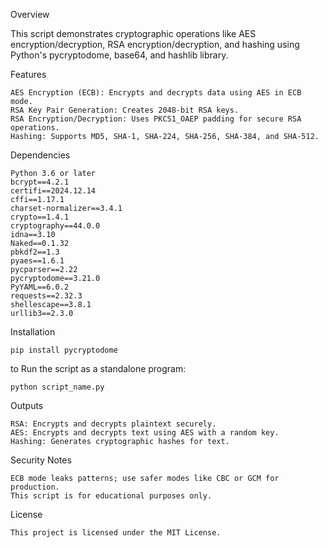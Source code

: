 Overview

  This script demonstrates cryptographic operations like AES encryption/decryption, RSA encryption/decryption, and hashing using     Python's pycryptodome, base64, and hashlib library.

Features

    AES Encryption (ECB): Encrypts and decrypts data using AES in ECB mode.
    RSA Key Pair Generation: Creates 2048-bit RSA keys.
    RSA Encryption/Decryption: Uses PKCS1_OAEP padding for secure RSA operations.
    Hashing: Supports MD5, SHA-1, SHA-224, SHA-256, SHA-384, and SHA-512.

Dependencies

    Python 3.6 or later
    bcrypt==4.2.1
    certifi==2024.12.14
    cffi==1.17.1
    charset-normalizer==3.4.1
    crypto==1.4.1
    cryptography==44.0.0
    idna==3.10
    Naked==0.1.32
    pbkdf2==1.3
    pyaes==1.6.1
    pycparser==2.22
    pycryptodome==3.21.0
    PyYAML==6.0.2
    requests==2.32.3
    shellescape==3.8.1
    urllib3==2.3.0

Installation

    pip install pycryptodome

to Run the script as a standalone program:

    python script_name.py

Outputs

    RSA: Encrypts and decrypts plaintext securely.
    AES: Encrypts and decrypts text using AES with a random key.
    Hashing: Generates cryptographic hashes for text.

Security Notes

    ECB mode leaks patterns; use safer modes like CBC or GCM for production.
    This script is for educational purposes only.

License

    This project is licensed under the MIT License.

